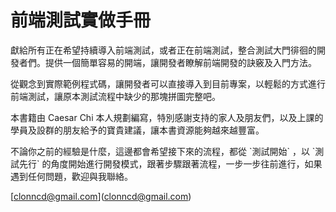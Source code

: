 # 前端測試實做手冊

獻給所有正在希望持續導入前端測試，或者正在前端測試，整合測試大門徘徊的開發者們。提供一個簡單容易的開端，讓開發者瞭解前端開發的訣竅及入門方法。

從觀念到實際範例程式碼，讓開發者可以直接導入到目前專案，以輕鬆的方式進行前端測試，讓原本測試流程中缺少的那塊拼圖完整吧。

本書籍由 Caesar Chi 本人規劃編寫，特別感謝支持的家人及朋友們，以及上課的學員及設群的朋友給予的寶貴建議，讓本書資源能夠越來越豐富。

不論你之前的經驗是什麼，這邊都會希望接下來的流程，都從 \`測試開始\` ，以 \`測試先行\` 的角度開始進行開發模式，跟著步驟跟著流程，一步一步往前進行，如果遇到任何問題，歡迎與我聯絡。

\[clonncd@gmail.com\]\(clonncd@gmail.com\)